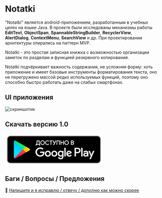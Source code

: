 # Notatki

"Notatki" является android-приложением, разработанным в учебных целях на языке Java. В проекте были исследованы механизмы работы **EditText**, **ObjectSpan**, **SpannableStringBuilder**, **RecyclerView**, **AlertDialog**, **ContextMenu**, **SearchView** и др. При проектировании архитектуры опирались на паттерн MVP. 

Notatki - это простая записная книжка с возможностью организации заметок по разделам и функцией резервного копирования. 

Notatki подчёркивает важность содержания, не усложняя форму: хоть приложение и имеет базовые инструменты форматирования текста, оно не перегружено массой редко используемых функций, поэтому оно способно быстро работать даже на слабых смартфонах. 

## UI приложения
![скриншотик](https://github.com/developer-kaczmarek/GeometricImage/blob/master/screenshotic.png)

## Скачать версию 1.0
[![Google play](https://github.com/developer-kaczmarek/Notatki/blob/master/imageGooglePlay.png)](https://play.google.com/store/apps/details?id=kaczmarek.notatki)


## Баги / Вопросы /  Предложения

📧 [Напишите и я исправлю / отвечу / дополню как можно скорее](mailto:developer.kaczmarek@yandex.ru)
